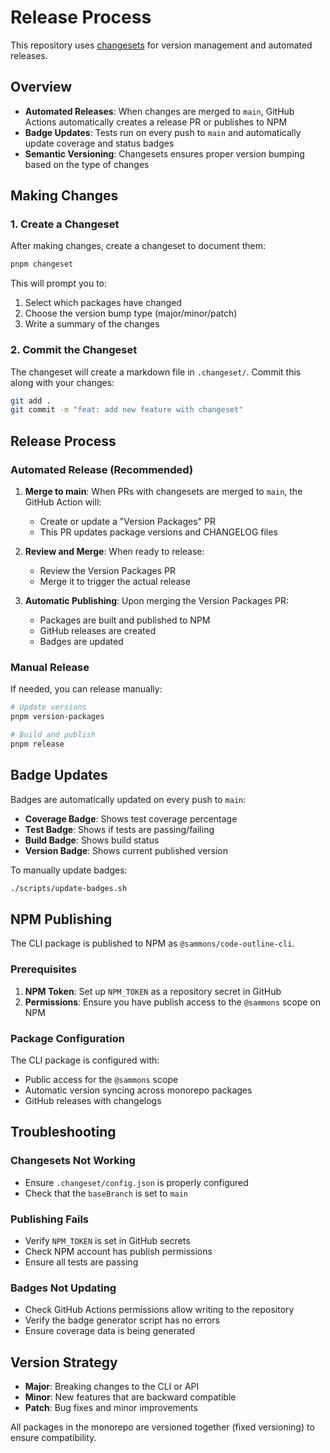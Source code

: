 # Release Process

This repository uses [changesets](https://github.com/changesets/changesets) for version management and automated releases.

## Overview

- **Automated Releases**: When changes are merged to `main`, GitHub Actions automatically creates a release PR or publishes to NPM
- **Badge Updates**: Tests run on every push to `main` and automatically update coverage and status badges
- **Semantic Versioning**: Changesets ensures proper version bumping based on the type of changes

## Making Changes

### 1. Create a Changeset

After making changes, create a changeset to document them:

```bash
pnpm changeset
```

This will prompt you to:

1. Select which packages have changed
2. Choose the version bump type (major/minor/patch)
3. Write a summary of the changes

### 2. Commit the Changeset

The changeset will create a markdown file in `.changeset/`. Commit this along with your changes:

```bash
git add .
git commit -m "feat: add new feature with changeset"
```

## Release Process

### Automated Release (Recommended)

1. **Merge to main**: When PRs with changesets are merged to `main`, the GitHub Action will:
   - Create or update a "Version Packages" PR
   - This PR updates package versions and CHANGELOG files

2. **Review and Merge**: When ready to release:
   - Review the Version Packages PR
   - Merge it to trigger the actual release

3. **Automatic Publishing**: Upon merging the Version Packages PR:
   - Packages are built and published to NPM
   - GitHub releases are created
   - Badges are updated

### Manual Release

If needed, you can release manually:

```bash
# Update versions
pnpm version-packages

# Build and publish
pnpm release
```

## Badge Updates

Badges are automatically updated on every push to `main`:

- **Coverage Badge**: Shows test coverage percentage
- **Test Badge**: Shows if tests are passing/failing
- **Build Badge**: Shows build status
- **Version Badge**: Shows current published version

To manually update badges:

```bash
./scripts/update-badges.sh
```

## NPM Publishing

The CLI package is published to NPM as `@sammons/code-outline-cli`.

### Prerequisites

1. **NPM Token**: Set up `NPM_TOKEN` as a repository secret in GitHub
2. **Permissions**: Ensure you have publish access to the `@sammons` scope on NPM

### Package Configuration

The CLI package is configured with:

- Public access for the `@sammons` scope
- Automatic version syncing across monorepo packages
- GitHub releases with changelogs

## Troubleshooting

### Changesets Not Working

- Ensure `.changeset/config.json` is properly configured
- Check that the `baseBranch` is set to `main`

### Publishing Fails

- Verify `NPM_TOKEN` is set in GitHub secrets
- Check NPM account has publish permissions
- Ensure all tests are passing

### Badges Not Updating

- Check GitHub Actions permissions allow writing to the repository
- Verify the badge generator script has no errors
- Ensure coverage data is being generated

## Version Strategy

- **Major**: Breaking changes to the CLI or API
- **Minor**: New features that are backward compatible
- **Patch**: Bug fixes and minor improvements

All packages in the monorepo are versioned together (fixed versioning) to ensure compatibility.
